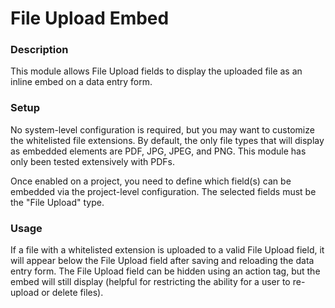 # File Upload Embed

### Description
This module allows File Upload fields to display the uploaded file as an inline embed on a data entry form.

### Setup
No system-level configuration is required, but you may want to customize the whitelisted file extensions. By default, the only file types that will display as embedded elements are PDF, JPG, JPEG, and PNG. This module has only been tested extensively with PDFs.

Once enabled on a project, you need to define which field(s) can be embedded via the project-level configuration. The selected fields must be the "File Upload" type.

### Usage
If a file with a whitelisted extension is uploaded to a valid File Upload field, it will appear below the File Upload field after saving and reloading the data entry form. The File Upload field can be hidden using an action tag, but the embed will still display (helpful for restricting the ability for a user to re-upload or delete files).